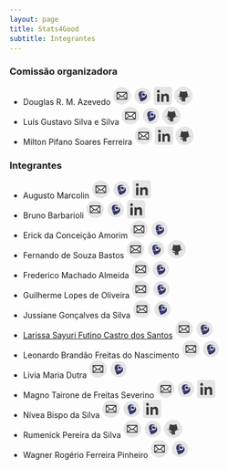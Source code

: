```yaml
---
layout: page
title: Stats4Good
subtitle: Integrantes
---
```


### Comissão organizadora

- Douglas R. M. Azevedo 
[![mail](/img/icons/email-icon-mini.png "E-mail")](douglasrm.azevedo@gmail.com) 
[![lattes](/img/icons/lattes-icon-mini.png "Currículo lattes")](http://buscatextual.cnpq.br/buscatextual/visualizacv.do?id=K4306628E6)
[![linkedin](/img/icons/linkedin-icon-mini.png "Linkedin")](https://www.linkedin.com/in/douglas-r-mesquita-azevedo-aa83a182)
[![github](/img/icons/github-icon-mini.png "Github")](https://github.com/DouglasMesquita)
- Luís Gustavo Silva e Silva 
[![mail](/img/icons/email-icon-mini.png "E-mail")](lgsilvaesilva@gmail.com) 
[![lattes](/img/icons/lattes-icon-mini.png "Currículo lattes")](http://buscatextual.cnpq.br/buscatextual/visualizacv.do?id=K4323569E0)
[![github](/img/icons/github-icon-mini.png "Github")](https://github.com/lgsilvaesilva)
- Milton Pifano Soares Ferreira 
[![mail](/img/icons/email-icon-mini.png "E-mail")](milton.pifanos@gmail.com) 
[![linkedin](/img/icons/linkedin-icon-mini.png "Linkedin")](https://www.linkedin.com/in/miltonpifano/pt)
[![github](/img/icons/github-icon-mini.png "Github")](https://github.com/miltonpsf)

### Integrantes

- Augusto Marcolin
[![mail](/img/icons/email-icon-mini.png "E-mail")](augustomarcolin@gmail.com)
[![lattes](/img/icons/lattes-icon-mini.png "Currículo lattes")](http://buscatextual.cnpq.br/buscatextual/visualizacv.do?id=K4859495Z5)
[![linkedin](/img/icons/linkedin-icon-mini.png "Linkedin")](https://br.linkedin.com/in/augusto-marcolin-1114a1b5)
- Bruno Barbarioli 
[![mail](/img/icons/email-icon-mini.png "E-mail")](bbarbarioli@hotmail.com) 
[![lattes](/img/icons/lattes-icon-mini.png "Currículo lattes")](http://buscatextual.cnpq.br/buscatextual/visualizacv.do?id=K4470206U6)
[![linkedin](/img/icons/linkedin-icon-mini.png "Linkedin")](https://br.linkedin.com/in/bruno-barbarioli-5a3804106/pt)
- Erick da Conceição Amorim 
[![mail](/img/icons/email-icon-mini.png "E-mail")](erick.ufpa@gmail.com) 
[![lattes](/img/icons/lattes-icon-mini.png "Currículo lattes")](http://buscatextual.cnpq.br/buscatextual/visualizacv.do?id=K4326571J6)
- Fernando de Souza Bastos
[![mail](/img/icons/email-icon-mini.png "E-mail")](fsbmat@gmail.com) 
[![lattes](/img/icons/lattes-icon-mini.png "Currículo lattes")](http://buscatextual.cnpq.br/buscatextual/visualizacv.do?id=K4164030D3)
[![github](/img/icons/github-icon-mini.png "Github")](https://github.com/fsbmat)
- Frederico Machado Almeida 
[![mail](/img/icons/email-icon-mini.png "E-mail")](falmeida856@gmail.com) 
[![lattes](/img/icons/lattes-icon-mini.png "Currículo lattes")](http://buscatextual.cnpq.br/buscatextual/visualizacv.do?id=K8145220H8)
- Guilherme Lopes de Oliveira 
[![mail](/img/icons/email-icon-mini.png "E-mail")](guilopes2110@gmail.com) 
[![lattes](/img/icons/lattes-icon-mini.png "Currículo lattes")](http://buscatextual.cnpq.br/buscatextual/visualizacv.do?id=K4307199T0)
- Jussiane Gonçalves da Silva 
[![mail](/img/icons/email-icon-mini.png "E-mail")](jussianegoncalves@gmail.com) 
[![lattes](/img/icons/lattes-icon-mini.png "Currículo lattes")](http://buscatextual.cnpq.br/buscatextual/visualizacv.do?id=K4401187D0)
- [Larissa Sayuri Futino Castro dos Santos](/members/descriptions/LarissaSayuri)
[![mail](/img/icons/email-icon-mini.png "E-mail")](larissa.sayuri.fcs@gmail.com) 
[![lattes](/img/icons/lattes-icon-mini.png  "Currículo lattes")](http://buscatextual.cnpq.br/buscatextual/visualizacv.do?id=K8243295P6)
- Leonardo Brandão Freitas do Nascimento 
[![mail](/img/icons/email-icon-mini.png "E-mail")](leonardobrandao@hotmail.com) 
[![lattes](/img/icons/lattes-icon-mini.png "Currículo lattes")](http://buscatextual.cnpq.br/buscatextual/visualizacv.do?id=K4315035P6)
- Livia Maria Dutra 
[![mail](/img/icons/email-icon-mini.png "E-mail")](livinhadutra@gmail.com) 
[![lattes](/img/icons/lattes-icon-mini.png "Currículo lattes")](http://buscatextual.cnpq.br/buscatextual/visualizacv.do?id=K4362973H7)
- Magno Tairone de Freitas Severino
[![mail](/img/icons/email-icon-mini.png "E-mail")](magnotairone@outlook.com) 
[![lattes](/img/icons/lattes-icon-mini.png "Currículo lattes")](http://lattes.cnpq.br/9791024128849349)
[![linkedin](/img/icons/linkedin-icon-mini.png "Linkedin")](https://br.linkedin.com/in/magno-tairone-73487524)
- Nívea Bispo da Silva 
[![mail](/img/icons/email-icon-mini.png "E-mail")](nivea.bispo@gmail.com) 
[![lattes](/img/icons/lattes-icon-mini.png "Currículo lattes")](http://buscatextual.cnpq.br/buscatextual/visualizacv.do?id=K4210659D3)
[![linkedin](/img/icons/linkedin-icon-mini.png "Linkedin")](https://br.linkedin.com/in/nívea-bispo-29312136)
- Rumenick Pereira da Silva 
[![mail](/img/icons/email-icon-mini.png "E-mail")](rumenickbf@hotmail.com) 
[![lattes](/img/icons/lattes-icon-mini.png "Currículo lattes")](http://buscatextual.cnpq.br/buscatextual/visualizacv.do?id=K4490622E7)
[![github](/img/icons/github-icon-mini.png "Github")](https://github.com/Rumenick)
- Wagner Rogério Ferreira Pinheiro 
[![mail](/img/icons/email-icon-mini.png "E-mail")](wagner2235@gmail.com) 
[![lattes](/img/icons/lattes-icon-mini.png "Currículo lattes")](http://buscatextual.cnpq.br/buscatextual/visualizacv.do?id=K4207450E5)
